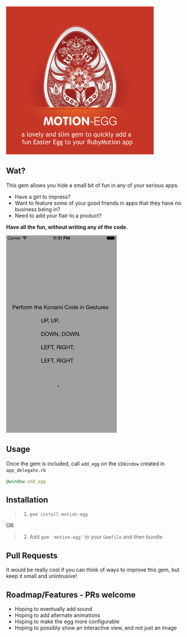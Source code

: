 ![motion-egg-explain](./_art/motion-egg-explain.png)

## Wat?

This gem allows you hide a small bit of fun in any of your serious apps.  
* Have a girl to impress?  
* Want to feature some of your good friends in apps that they have no business being in?
* Need to add your flair to a product?
 
**Have all the fun, without writing any of the code.**

![screen-demo](./_art/motion-egg-screen.gif)

## Usage

Once the gem is included, call `add_egg` on the `UIWindow` created in `app_delegate.rb`

```ruby
@window.add_egg
```

## Installation

> 1. `gem install motion-egg`

OR

> 2. Add `gem 'motion-egg'` to your `Gemfile` and then bundle

## Pull Requests

It would be really cool if you can think of ways to improve this gem, but keep it small and unintrusive!

## Roadmap/Features - PRs welcome

* Hoping to eventually add sound 
* Hoping to add alternate animations
* Hoping to make the egg more configurable
* Hoping to possibly show an interactive view, and not just an image
